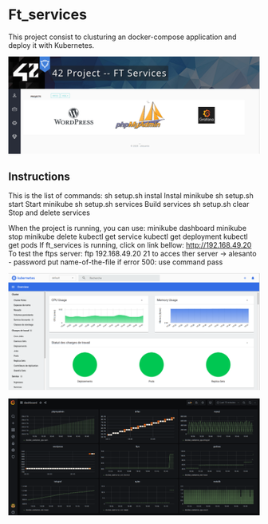 # Ft_services

This project consist to clusturing an docker-compose application and deploy it with Kubernetes. 

![screen](https://github.com/AlexDos-42/Ft_services/blob/main/img_readme/Capture%20d%E2%80%99e%CC%81cran%202020-11-28%20a%CC%80%2018.50.24.png)

## Instructions

This is the list of commands:
	sh setup.sh instal		Instal minikube
	sh setup.sh start		Start minikube
	sh setup.sh services		Build services
	sh setup.sh clear		Stop and delete services

When the project is running, you can use:
	minikube dashboard
	minikube stop
	minikube delete
	kubectl get service
	kubectl get deployment
	kubectl get pods
If ft_services is running, click on link bellow:
	http://192.168.49.20
To test the ftps server:
	ftp 192.168.49.20 21		to acces ther server
		-> alesanto - password
	put name-of-the-file
	if error 500: use command pass

![screen](https://github.com/AlexDos-42/Ft_services/blob/main/img_readme/Capture%20d%E2%80%99e%CC%81cran%202020-11-28%20a%CC%80%2018.49.47.png)

![screen](https://github.com/AlexDos-42/Ft_services/blob/main/img_readme/Capture%20d%E2%80%99e%CC%81cran%202020-11-28%20a%CC%80%2018.56.48.png)
